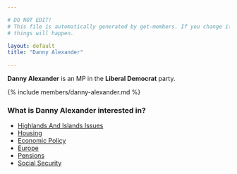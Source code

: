 ```yaml
---

# DO NOT EDIT!
# This file is automatically generated by get-members. If you change it, bad
# things will happen.

layout: default
title: "Danny Alexander"

---
```


**Danny Alexander** is an MP in the **Liberal Democrat** party.

{% include members/danny-alexander.md %}

### What is Danny Alexander interested in?


* [Highlands And Islands Issues](/interests/highlands-and-islands-issues.html)
* [Housing](/interests/housing.html)
* [Economic Policy](/interests/economic-policy.html)
* [Europe](/interests/europe.html)
* [Pensions](/interests/pensions.html)
* [Social Security](/interests/social-security.html)

